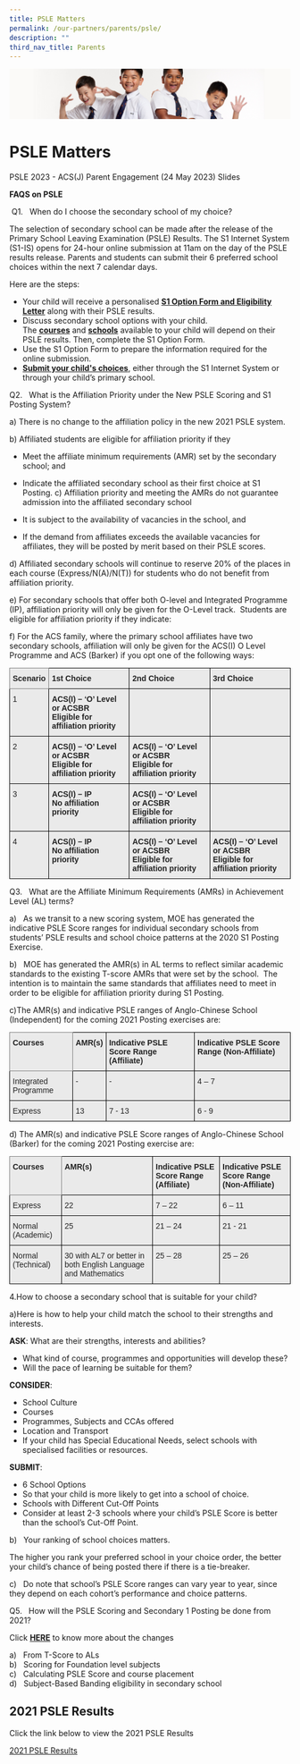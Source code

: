 ```yaml
---
title: PSLE Matters
permalink: /our-partners/parents/psle/
description: ""
third_nav_title: Parents
---
```

![](/images/Sub-banner2.jpg)

PSLE Matters
============
PSLE 2023 - ACS(J) Parent Engagement (24 May 2023) Slides

**FAQS on PSLE**


&nbsp;Q1.&nbsp;&nbsp;&nbsp;When do I choose the secondary school of my choice?
 
The selection of secondary school can be made after the release of the Primary School Leaving Examination (PSLE) Results. The S1 Internet System (S1-IS) opens for 24-hour online submission at 11am on the day of the PSLE results release. Parents and students can submit their 6 preferred school choices within the next 7 calendar days.

Here are the steps:

*   Your child will receive a personalised&nbsp;[**S1 Option Form and Eligibility Letter**](https://www.moe.gov.sg/secondary/s1-posting/school-choices/get-option-form)&nbsp;along with their PSLE&nbsp;results.
*   Discuss secondary school options with your child. The&nbsp;[**courses**](https://www.moe.gov.sg/secondary/courses/)&nbsp;and&nbsp;[**schools**](https://www.moe.gov.sg/secondary/schools/)&nbsp;available to your child will depend on their PSLE results. Then, complete the S1 Option Form.
*   Use the S1 Option Form to prepare the information required for the online submission.
*   [**Submit your child's choices**](https://www.moe.gov.sg/secondary/s1-posting/school-choices/submit-option-form), either through the S1 Internet System or through your child’s primary school.

Q2.&nbsp;&nbsp;&nbsp;What is the Affiliation Priority under the New PSLE Scoring and S1 Posting System?  

a) There is no change to the affiliation policy in the new 2021 PSLE system. 

b) Affiliated students are eligible for affiliation priority if they

*   Meet the affiliate minimum requirements (AMR) set by the secondary school; and
*   Indicate the affiliated secondary school as their first choice at S1 Posting.
c) Affiliation priority and meeting the AMRs do not guarantee admission into the affiliated secondary school  

*   It is subject to the availability of vacancies in the school, and
*   If the demand from affiliates exceeds the available vacancies for affiliates, they will be posted by merit based on their PSLE scores.

d) Affiliated secondary schools will continue to reserve 20% of the places in each course (Express/N(A)/N(T)) for students who do not benefit from affiliation priority.  
  
e) For secondary schools that offer both O-level and Integrated Programme (IP), affiliation priority will only be given for the O-Level track.&nbsp; Students are eligible for affiliation priority if they indicate:  
  
f) For the ACS family, where the primary school affiliates have two secondary schools, affiliation will only be given for the ACS(I) O Level Programme and ACS (Barker) if you opt one of the following ways:

<style type="text/css">
.tg  {border-collapse:collapse;border-spacing:0;}
.tg td{border-color:black;border-style:solid;border-width:1px;font-family:Arial, sans-serif;font-size:14px;
  overflow:hidden;padding:10px 5px;word-break:normal;}
.tg th{border-color:black;border-style:solid;border-width:1px;font-family:Arial, sans-serif;font-size:14px;
  font-weight:normal;overflow:hidden;padding:10px 5px;word-break:normal;}
.tg .tg-3jq5{background-color:#EAEAEA;border-color:inherit;color:#232323;font-weight:bold;text-align:left;vertical-align:top}
.tg .tg-8l4p{background-color:#EAEAEA;color:#232323;text-align:left;vertical-align:top}
.tg .tg-bt94{background-color:#EAEAEA;color:#232323;font-weight:bold;text-align:left;vertical-align:top}
</style>
<table class="tg">
<thead>
  <tr>
    <th class="tg-3jq5">Scenario</th>
    <th class="tg-bt94">1st Choice</th>
    <th class="tg-bt94">2nd Choice</th>
    <th class="tg-bt94">3rd Choice</th>
  </tr>
</thead>
<tbody>
  <tr>
    <td class="tg-8l4p">1</td>
    <td class="tg-bt94">ACS(I) – ‘O’ Level or ACSBR<br>Eligible for affiliation priority</td>
    <td class="tg-8l4p"> </td>
    <td class="tg-8l4p"> </td>
  </tr>
  <tr>
    <td class="tg-8l4p">2</td>
    <td class="tg-bt94">ACS(I) – ‘O’ Level or ACSBR<br>Eligible for affiliation priority</td>
    <td class="tg-bt94">ACS(I) – ‘O’ Level or ACSBR<br>Eligible for affiliation priority</td>
    <td class="tg-8l4p"> </td>
  </tr>
  <tr>
    <td class="tg-8l4p">3</td>
    <td class="tg-bt94">ACS(I) – IP<br>No affiliation priority</td>
    <td class="tg-bt94">ACS(I) – ‘O’ Level or ACSBR<br>Eligible for affiliation priority</td>
    <td class="tg-8l4p"> </td>
  </tr>
  <tr>
    <td class="tg-8l4p">4</td>
    <td class="tg-bt94">ACS(I) – IP<br>No affiliation priority</td>
    <td class="tg-bt94">ACS(I) – ‘O’ Level or ACSBR<br>Eligible for affiliation priority</td>
    <td class="tg-bt94">ACS(I) – ‘O’ Level or ACSBR<br>Eligible for affiliation priority</td>
  </tr>
</tbody>
</table>

Q3.&nbsp;&nbsp;&nbsp;What are the Affiliate Minimum Requirements (AMRs) in Achievement Level (AL) terms?

a)&nbsp; &nbsp;As we transit to a new scoring system, MOE has generated the indicative PSLE Score ranges for individual secondary schools from students’ PSLE results and school choice patterns at the 2020 S1 Posting Exercise.

b)&nbsp; &nbsp;MOE has generated the AMR(s) in AL terms to reflect similar academic standards to the existing T-score AMRs that were set by the school.&nbsp; The intention is to maintain the same standards that affiliates need to meet in order to be eligible for affiliation priority during S1 Posting.

c)The AMR(s) and indicative PSLE ranges of Anglo-Chinese School (Independent) for the coming 2021 Posting exercises are:

<style type="text/css">
.tg  {border-collapse:collapse;border-spacing:0;}
.tg td{border-color:black;border-style:solid;border-width:1px;font-family:Arial, sans-serif;font-size:14px;
  overflow:hidden;padding:10px 5px;word-break:normal;}
.tg th{border-color:black;border-style:solid;border-width:1px;font-family:Arial, sans-serif;font-size:14px;
  font-weight:normal;overflow:hidden;padding:10px 5px;word-break:normal;}
.tg .tg-3jq5{background-color:#EAEAEA;border-color:inherit;color:#232323;font-weight:bold;text-align:left;vertical-align:top}
.tg .tg-8l4p{background-color:#EAEAEA;color:#232323;text-align:left;vertical-align:top}
.tg .tg-bt94{background-color:#EAEAEA;color:#232323;font-weight:bold;text-align:left;vertical-align:top}
</style>
<table class="tg">
<thead>
  <tr>
    <th class="tg-3jq5">Courses</th>
    <th class="tg-bt94">AMR(s)</th>
    <th class="tg-bt94">Indicative PSLE Score Range (Affiliate)</th>
    <th class="tg-bt94">Indicative PSLE Score Range (Non-Affiliate)</th>
  </tr>
</thead>
<tbody>
  <tr>
    <td class="tg-8l4p">Integrated Programme</td>
    <td class="tg-8l4p">-</td>
    <td class="tg-8l4p">-</td>
    <td class="tg-8l4p">4 – 7</td>
  </tr>
  <tr>
    <td class="tg-8l4p">Express</td>
    <td class="tg-8l4p">13</td>
    <td class="tg-8l4p">7 - 13</td>
    <td class="tg-8l4p">6 - 9</td>
  </tr>
</tbody>
</table>

d) The AMR(s) and indicative PSLE Score ranges of Anglo-Chinese School (Barker) for the coming 2021 Posting exercise are:

<style type="text/css">
.tg  {border-collapse:collapse;border-spacing:0;}
.tg td{border-color:black;border-style:solid;border-width:1px;font-family:Arial, sans-serif;font-size:14px;
  overflow:hidden;padding:10px 5px;word-break:normal;}
.tg th{border-color:black;border-style:solid;border-width:1px;font-family:Arial, sans-serif;font-size:14px;
  font-weight:normal;overflow:hidden;padding:10px 5px;word-break:normal;}
.tg .tg-3jq5{background-color:#EAEAEA;border-color:inherit;color:#232323;font-weight:bold;text-align:left;vertical-align:top}
.tg .tg-8l4p{background-color:#EAEAEA;color:#232323;text-align:left;vertical-align:top}
.tg .tg-bt94{background-color:#EAEAEA;color:#232323;font-weight:bold;text-align:left;vertical-align:top}
</style>
<table class="tg">
<thead>
  <tr>
    <th class="tg-3jq5">Courses</th>
    <th class="tg-bt94">AMR(s)</th>
    <th class="tg-bt94">Indicative PSLE Score Range (Affiliate)</th>
    <th class="tg-bt94">Indicative PSLE Score Range (Non-Affiliate)</th>
  </tr>
</thead>
<tbody>
  <tr>
    <td class="tg-8l4p">Express</td>
    <td class="tg-8l4p">22</td>
    <td class="tg-8l4p">7 – 22</td>
    <td class="tg-8l4p">6 – 11</td>
  </tr>
  <tr>
    <td class="tg-8l4p">Normal (Academic)</td>
    <td class="tg-8l4p">25</td>
    <td class="tg-8l4p">21 – 24</td>
    <td class="tg-8l4p">21 - 21</td>
  </tr>
  <tr>
    <td class="tg-8l4p">Normal (Technical)</td>
    <td class="tg-8l4p">30 with AL7 or better in both English Language and Mathematics</td>
    <td class="tg-8l4p">25 – 28</td>
    <td class="tg-8l4p">25  – 26</td>
  </tr>
</tbody>
</table>

4.How to choose a secondary school that is suitable for your child?

a)Here is how to help your child match the school to their strengths and interests.

**ASK**: What are their strengths, interests and abilities?

*   What kind of course, programmes and opportunities will develop these?
*   Will the pace of learning be suitable for them?

**CONSIDER**:

*   School Culture
*   Courses
*   Programmes, Subjects and CCAs offered
*   Location and Transport
*   If your child has Special Educational Needs, select schools with specialised facilities or resources.

**SUBMIT**:

*   6 School Options
*   So that your child is more likely to get into a school of choice.
*   Schools with Different Cut-Off Points
*   Consider at least 2-3 schools where your child’s PSLE Score is better than the school’s Cut-Off Point.

b)&nbsp;&nbsp;&nbsp;Your ranking of school choices matters.

The higher you rank your preferred school in your choice order, the better your child’s chance of being posted there if there is a tie-breaker.

c)&nbsp;&nbsp;&nbsp;Do note that school’s PSLE Score ranges can vary year to year, since they depend on each cohort’s performance and choice patterns.

Q5.&nbsp;&nbsp;&nbsp;How will the PSLE Scoring and Secondary 1 Posting be done from 2021?

Click&nbsp;[**HERE**](https://acsj-moe-edu-sg-admin.cwp.sg/qql/slot/u188/docs/Announcements%202021/Annex%20B_PSLE%20Infosheet%20to%20Schools.pdf)&nbsp;to know more about the changes&nbsp;

a)&nbsp; &nbsp;From T-Score to ALs  
b)&nbsp; &nbsp;Scoring for Foundation level subjects  
c)&nbsp; &nbsp;Calculating PSLE Score and course placement  
d)&nbsp; &nbsp;Subject-Based Banding eligibility in secondary school

2021 PSLE Results
-----------------

  
Click the link below to view the 2021 PSLE Results

[2021 PSLE Results](/files/2021%20PSLE%20Results%20P%20website.pdf)